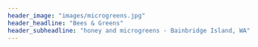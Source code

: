 ```yaml
---
header_image: "images/microgreens.jpg"
header_headline: "Bees & Greens"
header_subheadline: "honey and microgreens - Bainbridge Island, WA"
---
```

